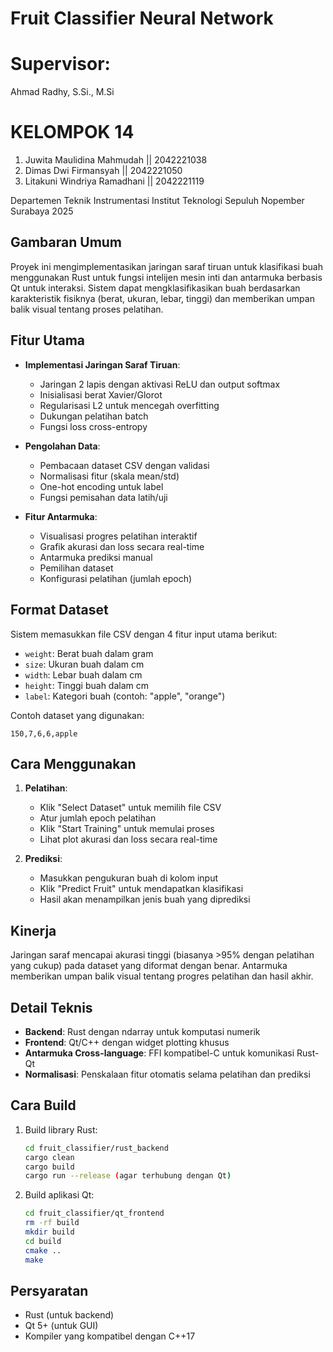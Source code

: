 # Fruit Classifier Neural Network
# Supervisor:
Ahmad Radhy, S.Si., M.Si

# KELOMPOK 14
1) Juwita Maulidina Mahmudah || 2042221038
2) Dimas Dwi Firmansyah || 2042221050
3) Litakuni Windriya Ramadhani || 2042221119

Departemen Teknik Instrumentasi 
Institut Teknologi Sepuluh Nopember
Surabaya
2025

## Gambaran Umum

Proyek ini mengimplementasikan jaringan saraf tiruan untuk klasifikasi buah menggunakan Rust untuk fungsi intelijen mesin inti dan antarmuka berbasis Qt untuk interaksi. Sistem dapat mengklasifikasikan buah berdasarkan karakteristik fisiknya (berat, ukuran, lebar, tinggi) dan memberikan umpan balik visual tentang proses pelatihan.

## Fitur Utama

- **Implementasi Jaringan Saraf Tiruan**:
  - Jaringan 2 lapis dengan aktivasi ReLU dan output softmax
  - Inisialisasi berat Xavier/Glorot
  - Regularisasi L2 untuk mencegah overfitting
  - Dukungan pelatihan batch
  - Fungsi loss cross-entropy

- **Pengolahan Data**:
  - Pembacaan dataset CSV dengan validasi
  - Normalisasi fitur (skala mean/std)
  - One-hot encoding untuk label
  - Fungsi pemisahan data latih/uji

- **Fitur Antarmuka**:
  - Visualisasi progres pelatihan interaktif
  - Grafik akurasi dan loss secara real-time
  - Antarmuka prediksi manual
  - Pemilihan dataset
  - Konfigurasi pelatihan (jumlah epoch)

## Format Dataset

Sistem memasukkan file CSV dengan 4 fitur input utama berikut:
- `weight`: Berat buah dalam gram
- `size`: Ukuran buah dalam cm
- `width`: Lebar buah dalam cm
- `height`: Tinggi buah dalam cm
- `label`: Kategori buah (contoh: "apple", "orange")

Contoh dataset yang digunakan:
```
150,7,6,6,apple
```

## Cara Menggunakan

1. **Pelatihan**:
   - Klik "Select Dataset" untuk memilih file CSV
   - Atur jumlah epoch pelatihan
   - Klik "Start Training" untuk memulai proses
   - Lihat plot akurasi dan loss secara real-time

2. **Prediksi**:
   - Masukkan pengukuran buah di kolom input
   - Klik "Predict Fruit" untuk mendapatkan klasifikasi
   - Hasil akan menampilkan jenis buah yang diprediksi

## Kinerja

Jaringan saraf mencapai akurasi tinggi (biasanya >95% dengan pelatihan yang cukup) pada dataset yang diformat dengan benar. Antarmuka memberikan umpan balik visual tentang progres pelatihan dan hasil akhir.

## Detail Teknis

- **Backend**: Rust dengan ndarray untuk komputasi numerik
- **Frontend**: Qt/C++ dengan widget plotting khusus
- **Antarmuka Cross-language**: FFI kompatibel-C untuk komunikasi Rust-Qt
- **Normalisasi**: Penskalaan fitur otomatis selama pelatihan dan prediksi

## Cara Build

1. Build library Rust:
   ```bash
   cd fruit_classifier/rust_backend
   cargo clean
   cargo build
   cargo run --release (agar terhubung dengan Qt)
   ```

2. Build aplikasi Qt:
   ```bash
   cd fruit_classifier/qt_frontend
   rm -rf build
   mkdir build
   cd build
   cmake ..
   make
   ```

## Persyaratan

- Rust (untuk backend)
- Qt 5+ (untuk GUI)
- Kompiler yang kompatibel dengan C++17


